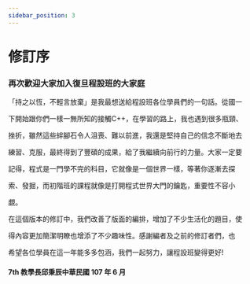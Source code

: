 ```yaml
---
sidebar_position: 3
---
```


# 修訂序
### 再次歡迎大家加入復旦程設班的大家庭
「持之以恆，不輕言放棄」是我最想送給程設班各位學員們的一句話。從國一

下開始跟你們一樣一無所知的接觸C++，在學習的路上，我也遇到很多瓶頸、

挫折，雖然這些絆腳石令人沮喪、難以前進，我還是堅持自己的信念不斷地去

練習、克服，最終得到了豐碩的成果，給了我繼續向前行的力量。大家一定要

記得，程式是一門學不完的科目，它就像是一個世界一樣，等著你逐漸去探

索、發掘，而初階班的課程就像是打開程式世界大門的鑰匙，重要性不容小

覷。

在這個版本的修訂中，我們改善了版面的編排，增加了不少生活化的題目，使

得內容更加簡潔明瞭也增添了不少趣味性。感謝編者及之前的修訂者們，也

希望各位學員在這一年能多多包涵，我們一起努力，讓程設班變得更好!

#### 7th 教學長邱秉辰中華民國 107 年 6 月